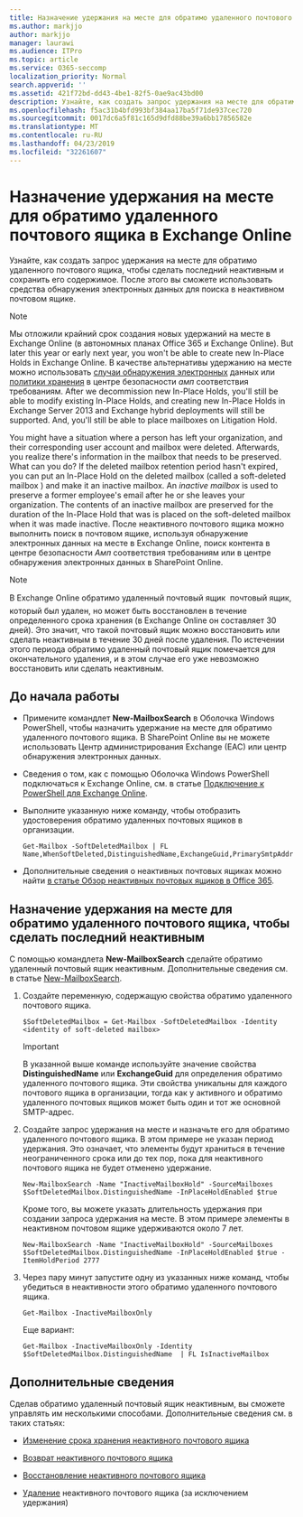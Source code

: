 ```yaml
---
title: Назначение удержания на месте для обратимо удаленного почтового ящика в Exchange Online
ms.author: markjjo
author: markjjo
manager: laurawi
ms.audience: ITPro
ms.topic: article
ms.service: O365-seccomp
localization_priority: Normal
search.appverid: ''
ms.assetid: 421f72bd-dd43-4be1-82f5-0ae9ac43bd00
description: Узнайте, как создать запрос удержания на месте для обратимо удаленного почтового ящика, чтобы сделать последний неактивным и сохранить его содержимое. После этого вы сможете использовать средства обнаружения электронных данных для поиска в неактивном почтовом ящике.
ms.openlocfilehash: f5ac31b4bfd993bf384aa17ba5f71de937cec720
ms.sourcegitcommit: 0017dc6a5f81c165d9dfd88be39a6bb17856582e
ms.translationtype: MT
ms.contentlocale: ru-RU
ms.lasthandoff: 04/23/2019
ms.locfileid: "32261607"
---
```

# <a name="put-an-in-place-hold-on-a-soft-deleted-mailbox-in-exchange-online"></a>Назначение удержания на месте для обратимо удаленного почтового ящика в Exchange Online

Узнайте, как создать запрос удержания на месте для обратимо удаленного почтового ящика, чтобы сделать последний неактивным и сохранить его содержимое. После этого вы сможете использовать средства обнаружения электронных данных для поиска в неактивном почтовом ящике.
  
> [!NOTE]
> Мы отложили крайний срок создания новых удержаний на месте в Exchange Online (в автономных планах Office 365 и Exchange Online). But later this year or early next year, you won't be able to create new In-Place Holds in Exchange Online. В качестве альтернативы удержанию на месте можно использовать [случаи обнаружения электронных](https://go.microsoft.com/fwlink/?linkid=780738) данных или [политики хранения](https://go.microsoft.com/fwlink/?linkid=827811) в центре безопасности _амп_ соответствия требованиям. After we decommission new In-Place Holds, you'll still be able to modify existing In-Place Holds, and creating new In-Place Holds in Exchange Server 2013 and Exchange hybrid deployments will still be supported. And, you'll still be able to place mailboxes on Litigation Hold. 
  
You might have a situation where a person has left your organization, and their corresponding user account and mailbox were deleted. Afterwards, you realize there's information in the mailbox that needs to be preserved. What can you do? If the deleted mailbox retention period hasn't expired, you can put an In-Place Hold on the deleted mailbox (called a  soft-deleted mailbox ) and make it an inactive mailbox. An  *inactive mailbox*  is used to preserve a former employee's email after he or she leaves your organization. The contents of an inactive mailbox are preserved for the duration of the In-Place Hold that was is placed on the soft-deleted mailbox when it was made inactive. После неактивного почтового ящика можно выполнить поиск в почтовом ящике, используя обнаружение электронных данных на месте в Exchange Online, поиск контента в центре безопасности _Амп_ соответствия требованиям или в центре обнаружения электронных данных в SharePoint Online. 
  
> [!NOTE]
> В Exchange Online обратимо удаленный почтовый ящик  почтовый ящик, который был удален, но может быть восстановлен в течение определенного срока хранения (в Exchange Online он составляет 30 дней). Это значит, что такой почтовый ящик можно восстановить или сделать неактивным в течение 30 дней после удаления. По истечении этого периода обратимо удаленный почтовый ящик помечается для окончательного удаления, и в этом случае его уже невозможно восстановить или сделать неактивным. 
  
## <a name="before-you-begin"></a>До начала работы

- Примените командлет **New-MailboxSearch** в Оболочка Windows PowerShell, чтобы назначить удержание на месте для обратимо удаленного почтового ящика. В SharePoint Online вы не можете использовать Центр администрирования Exchange (EAC) или центр обнаружения электронных данных. 
    
- Сведения о том, как с помощью Оболочка Windows PowerShell подключаться к Exchange Online, см. в статье [Подключение к PowerShell для Exchange Online](https://go.microsoft.com/fwlink/p/?linkid=396554).
    
- Выполните указанную ниже команду, чтобы отобразить удостоверения обратимо удаленных почтовых ящиков в организации. 
    
  ```
  Get-Mailbox -SoftDeletedMailbox | FL Name,WhenSoftDeleted,DistinguishedName,ExchangeGuid,PrimarySmtpAddress
  ```

- Дополнительные сведения о неактивных почтовых ящиках можно найти [в статье Обзор неактивных почтовых ящиков в Office 365](inactive-mailboxes-in-office-365.md).
    
## <a name="put-an-in-place-hold-on-a-soft-deleted-mailbox-to-make-it-an-inactive-mailbox"></a>Назначение удержания на месте для обратимо удаленного почтового ящика, чтобы сделать последний неактивным

С помощью командлета **New-MailboxSearch** сделайте обратимо удаленный почтовый ящик неактивным. Дополнительные сведения см. в статье [New-MailboxSearch](http://technet.microsoft.com/library/74303b47-bb49-407c-a43b-590356eae35c.aspx).
  
1. Создайте переменную, содержащую свойства обратимо удаленного почтового ящика. 
    
   ```
   $SoftDeletedMailbox = Get-Mailbox -SoftDeletedMailbox -Identity <identity of soft-deleted mailbox>
   ```

    > [!IMPORTANT]
    > В указанной выше команде используйте значение свойства **DistinguishedName** или **ExchangeGuid** для определения обратимо удаленного почтового ящика. Эти свойства уникальны для каждого почтового ящика в организации, тогда как у активного и обратимо удаленного почтовых ящиков может быть один и тот же основной SMTP-адрес. 
  
2. Создайте запрос удержания на месте и назначьте его для обратимо удаленного почтового ящика. В этом примере не указан период удержания. Это означает, что элементы будут храниться в течение неограниченного срока или до тех пор, пока для неактивного почтового ящика не будет отменено удержание.
    
   ```
   New-MailboxSearch -Name "InactiveMailboxHold" -SourceMailboxes $SoftDeletedMailbox.DistinguishedName -InPlaceHoldEnabled $true
    ```
   Кроме того, вы можете указать длительность удержания при создании запроса удержания на месте. В этом примере элементы в неактивном почтовом ящике удерживаются около 7 лет.
    
   ```
   New-MailboxSearch -Name "InactiveMailboxHold" -SourceMailboxes $SoftDeletedMailbox.DistinguishedName -InPlaceHoldEnabled $true -ItemHoldPeriod 2777
   ```

3. Через пару минут запустите одну из указанных ниже команд, чтобы убедиться в неактивности этого обратимо удаленного почтового ящика.
    
   ```
   Get-Mailbox -InactiveMailboxOnly
   ```

    Еще вариант:
    
   ```
   Get-Mailbox -InactiveMailboxOnly -Identity $SoftDeletedMailbox.DistinguishedName  | FL IsInactiveMailbox
   ```

## <a name="more-information"></a>Дополнительные сведения

Сделав обратимо удаленный почтовый ящик неактивным, вы сможете управлять им несколькими способами. Дополнительные сведения см. в таких статьях:
  
- [Изменение срока хранения неактивного почтового ящика](change-the-hold-duration-for-an-inactive-mailbox.md)
    
- [Возврат неактивного почтового ящика](recover-an-inactive-mailbox.md)
    
- [Восстановление неактивного почтового ящика](restore-an-inactive-mailbox.md)
    
- [Удаление](delete-an-inactive-mailbox.md) неактивного почтового ящика (за исключением удержания)
